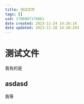 ```yaml
---
title: 测试文件
tags: []
uid: 1700807174861
date created: 2023-11-24 14:26:14
date updated: 2023-11-28 14:20:293
---
```


# 测试文件

我有的是

## asdasd

我等



